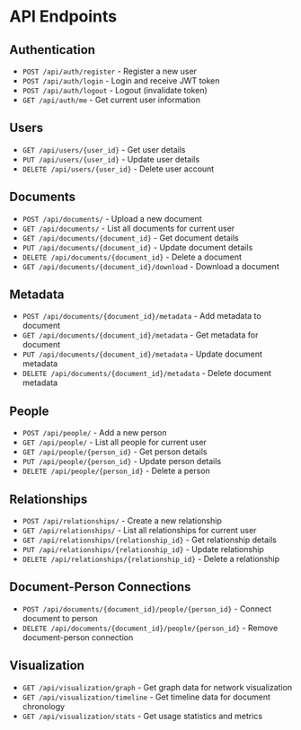 # API Endpoints

## Authentication
- `POST /api/auth/register` - Register a new user
- `POST /api/auth/login` - Login and receive JWT token
- `POST /api/auth/logout` - Logout (invalidate token)
- `GET /api/auth/me` - Get current user information

## Users
- `GET /api/users/{user_id}` - Get user details
- `PUT /api/users/{user_id}` - Update user details
- `DELETE /api/users/{user_id}` - Delete user account

## Documents
- `POST /api/documents/` - Upload a new document
- `GET /api/documents/` - List all documents for current user
- `GET /api/documents/{document_id}` - Get document details
- `PUT /api/documents/{document_id}` - Update document details
- `DELETE /api/documents/{document_id}` - Delete a document
- `GET /api/documents/{document_id}/download` - Download a document

## Metadata
- `POST /api/documents/{document_id}/metadata` - Add metadata to document
- `GET /api/documents/{document_id}/metadata` - Get metadata for document
- `PUT /api/documents/{document_id}/metadata` - Update document metadata
- `DELETE /api/documents/{document_id}/metadata` - Delete document metadata

## People
- `POST /api/people/` - Add a new person
- `GET /api/people/` - List all people for current user
- `GET /api/people/{person_id}` - Get person details
- `PUT /api/people/{person_id}` - Update person details
- `DELETE /api/people/{person_id}` - Delete a person

## Relationships
- `POST /api/relationships/` - Create a new relationship
- `GET /api/relationships/` - List all relationships for current user
- `GET /api/relationships/{relationship_id}` - Get relationship details
- `PUT /api/relationships/{relationship_id}` - Update relationship
- `DELETE /api/relationships/{relationship_id}` - Delete a relationship

## Document-Person Connections
- `POST /api/documents/{document_id}/people/{person_id}` - Connect document to person
- `DELETE /api/documents/{document_id}/people/{person_id}` - Remove document-person connection

## Visualization
- `GET /api/visualization/graph` - Get graph data for network visualization
- `GET /api/visualization/timeline` - Get timeline data for document chronology
- `GET /api/visualization/stats` - Get usage statistics and metrics
